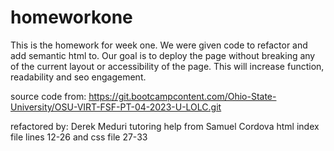 # homeworkone

This is the homework for week one. We were given code to refactor and add semantic html to. Our goal is to deploy the page without breaking any of the current layout or accessibility of the page. This will increase function, readability and seo engagement.

source code from: https://git.bootcampcontent.com/Ohio-State-University/OSU-VIRT-FSF-PT-04-2023-U-LOLC.git

refactored by: Derek Meduri
tutoring help from Samuel Cordova html index file lines 12-26 and css file 27-33
